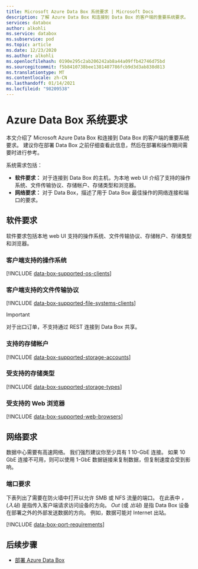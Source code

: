 ```yaml
---
title: Microsoft Azure Data Box 系统要求 | Microsoft Docs
description: 了解 Azure Data Box 和连接到 Data Box 的客户端的重要系统要求。
services: databox
author: alkohli
ms.service: databox
ms.subservice: pod
ms.topic: article
ms.date: 12/23/2020
ms.author: alkohli
ms.openlocfilehash: 0190e295c2ab206242ab8a44a09ffb42746d75bd
ms.sourcegitcommit: f5b8410738bee1381407786fcb9d3d3ab838d813
ms.translationtype: MT
ms.contentlocale: zh-CN
ms.lasthandoff: 01/14/2021
ms.locfileid: "98209538"
---
```

# <a name="azure-data-box-system-requirements"></a>Azure Data Box 系统要求

本文介绍了 Microsoft Azure Data Box 和连接到 Data Box 的客户端的重要系统要求。 建议你在部署 Data Box 之前仔细查看此信息，然后在部署和操作期间需要时进行参考。

系统需求包括：

* **软件要求：** 对于连接到 Data Box 的主机，为本地 web UI 介绍了支持的操作系统、文件传输协议、存储帐户、存储类型和浏览器。
* **网络要求：** 对于 Data Box，描述了用于 Data Box 最佳操作的网络连接和端口的要求。


## <a name="software-requirements"></a>软件要求

软件要求包括本地 web UI 支持的操作系统、文件传输协议、存储帐户、存储类型和浏览器。

### <a name="supported-operating-systems-for-clients"></a>客户端支持的操作系统

[!INCLUDE [data-box-supported-os-clients](../../includes/data-box-supported-os-clients.md)]


### <a name="supported-file-transfer-protocols-for-clients"></a>客户端支持的文件传输协议

[!INCLUDE [data-box-supported-file-systems-clients](../../includes/data-box-supported-file-systems-clients.md)]

> [!IMPORTANT] 
> 对于出口订单，不支持通过 REST 连接到 Data Box 共享。 

### <a name="supported-storage-accounts"></a>支持的存储帐户

[!INCLUDE [data-box-supported-storage-accounts](../../includes/data-box-supported-storage-accounts.md)]

### <a name="supported-storage-types"></a>受支持的存储类型

[!INCLUDE [data-box-supported-storage-types](../../includes/data-box-supported-storage-types.md)]

### <a name="supported-web-browsers"></a>受支持的 Web 浏览器

[!INCLUDE [data-box-supported-web-browsers](../../includes/data-box-supported-web-browsers.md)]

## <a name="networking-requirements"></a>网络要求

数据中心需要有高速网络。 我们强烈建议你至少具有 1 10-GbE 连接。 如果 10 GbE 连接不可用，则可以使用 1-GbE 数据链接来复制数据，但复制速度会受到影响。

### <a name="port-requirements"></a>端口要求

下表列出了需要在防火墙中打开以允许 SMB 或 NFS 流量的端口。 在此表中 *，* (*入站*) 是指传入客户端请求访问设备的方向。 *Out* (或 *出站*) 是指 Data Box 设备在部署之外的外部发送数据的方向。 例如，数据可能对 Internet 出站。

[!INCLUDE [data-box-port-requirements](../../includes/data-box-port-requirements.md)]


## <a name="next-steps"></a>后续步骤

* [部署 Azure Data Box](data-box-deploy-ordered.md)
